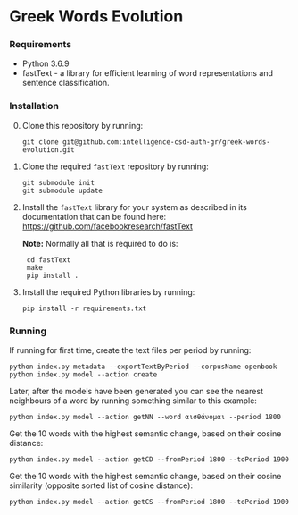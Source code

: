 # Greek Words Evolution

### Requirements
* Python 3.6.9
* fastText - a library for efficient learning of word representations and sentence classification.

### Installation
0. Clone this repository by running:

    ```
    git clone git@github.com:intelligence-csd-auth-gr/greek-words-evolution.git
    ```
0. Clone the required `fastText` repository by running:

    ```
    git submodule init
    git submodule update
    ```
0. Install the `fastText` library for your system as described in its documentation that can be found here: https://github.com/facebookresearch/fastText

    **Note:** Normally all that is required to do is:
    
        cd fastText
        make
        pip install .
            
0. Install the required Python libraries by running:

    ```
    pip install -r requirements.txt
    ```

### Running
If running for first time, create the text files per period by running:
    
    python index.py metadata --exportTextByPeriod --corpusName openbook
    python index.py model --action create

Later, after the models have been generated you can see the nearest neighbours of a word by running something similar to this example:
    
    python index.py model --action getNN --word αισθάνομαι --period 1800

Get the 10 words with the highest semantic change, based on their cosine distance:
        
    python index.py model --action getCD --fromPeriod 1800 --toPeriod 1900
                
Get the 10 words with the highest semantic change, based on their cosine similarity (opposite sorted list of cosine distance):
        
    python index.py model --action getCS --fromPeriod 1800 --toPeriod 1900
